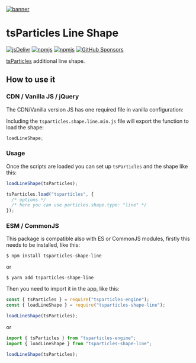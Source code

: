 [![banner](https://particles.js.org/images/banner2.png)](https://particles.js.org)

# tsParticles Line Shape

[![jsDelivr](https://data.jsdelivr.com/v1/package/npm/tsparticles-shape-line/badge)](https://www.jsdelivr.com/package/npm/tsparticles-shape-line)
[![npmjs](https://badge.fury.io/js/tsparticles-shape-line.svg)](https://www.npmjs.com/package/tsparticles-shape-line)
[![npmjs](https://img.shields.io/npm/dt/tsparticles-shape-line)](https://www.npmjs.com/package/tsparticles-shape-line) [![GitHub Sponsors](https://img.shields.io/github/sponsors/matteobruni)](https://github.com/sponsors/matteobruni)

[tsParticles](https://github.com/matteobruni/tsparticles) additional line shape.

## How to use it

### CDN / Vanilla JS / jQuery

The CDN/Vanilla version JS has one required file in vanilla configuration:

Including the `tsparticles.shape.line.min.js` file will export the function to load the shape:

```javascript
loadLineShape;
```

### Usage

Once the scripts are loaded you can set up `tsParticles` and the shape like this:

```javascript
loadLineShape(tsParticles);

tsParticles.load("tsparticles", {
  /* options */
  /* here you can use particles.shape.type: "line" */
});
```

### ESM / CommonJS

This package is compatible also with ES or CommonJS modules, firstly this needs to be installed, like this:

```shell
$ npm install tsparticles-shape-line
```

or

```shell
$ yarn add tsparticles-shape-line
```

Then you need to import it in the app, like this:

```javascript
const { tsParticles } = require("tsparticles-engine");
const { loadLineShape } = require("tsparticles-shape-line");

loadLineShape(tsParticles);
```

or

```javascript
import { tsParticles } from "tsparticles-engine";
import { loadLineShape } from "tsparticles-shape-line";

loadLineShape(tsParticles);
```
